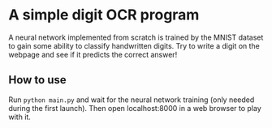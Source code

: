 # A simple digit OCR program

A neural network implemented from scratch is trained by the MNIST dataset to gain some ability to classify handwritten digits. Try to write a digit on the webpage and see if it predicts the correct answer!

## How to use

Run `python main.py` and wait for the neural network training (only needed during the first launch). Then open localhost:8000 in a web browser to play with it.
